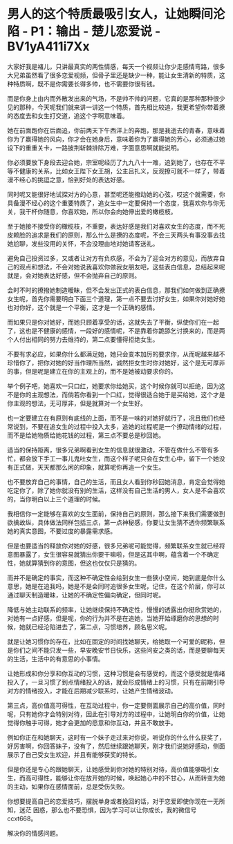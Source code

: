 # 男人的这个特质最吸引女人，让她瞬间沦陷 - P1：输出 - 楚儿恋爱说 - BV1yA411i7Xx

大家好我是褚儿，只讲最真实的两性情感，每天一个视频让你少走感情弯路，很多大兄弟虽然看了很多恋爱视频，但骨子里还是缺少一种，能让女生清新的特质，这种特质啊，既不是你需要长得多帅，也不需要你很有钱。

而是你身上由内而外散发出来的气场，不是帅不帅的问题，它真的是那种那种很少见的那种，今天呢我们就来讲一讲这一个特质，首先相比较追，我更希望你带着撩的态度去和女生打交道，追这个字啊意味着。

她在前面跑你在后面追，你前两天下午西洋上的奔跑，那是我逝去的青春，意味着你为了赢得她的风向，你才会在她身后，意味着你为了赢得她的芳心，必须通过她设下的重重关卡，一路披荆斩棘排除万难，字面意思啊就能说明。

你必须要放下身段去迎合她，宗室呢经历了九九八十一难，追到她了，也存在不平等不健康的关系，比如女王陛下女王胡，公主吕扎义，反观撩可就不一样了，带着漫不经心的挑逗之意，恰到好处的表达好感。

同时呢又能很好地试探对方的心意，甚至呢还能撥动她的心弦，哎这个就需要，你具备漫不经心的这个重要特质了，追女生中一定要保持一个态度，我喜欢你与你无关，我干杯你随意，你喜欢她，所以你会向她伸出爱的橄榄枝。

至于她接不接受你的橄榄枝，不重要，表达好感是我们对喜欢女生的态度，而不死皮赖脸的追求是我们的原则，那么什么是撩的态度呢，不会三天两头有事没事去找她尬聊，发些没用的关怀，不会没理由地对她请客送礼。

避免自己投资过多，又或者让对方有负疚感，不会为了迎合对方的意见，而放弃自己的观点和想法，不会对她说我喜欢你做我女朋友吧，这些表白信息，总结起来呢就是，会对她表达好感，但不会抛弃自己的原则。

会时不时的撩撥她制造暧昧，但不会发出正式的表白信息，那我们如何做到正确撩女生呢，首先你需要明白下面三个道理，第一点不要去讨好女生，如果你对她好她也对你好，这个就是一个平衡，这才是一个正确的感情。

而如果只是你对她好，而她只顾着享受的话，这就失去了平衡，纵使你们在一起了，这也是不健康的感情，一段好的感情呢，不是靠着你跪舔乞讨换来的，而是两个人付出相同的努力去维持的，第二点要懂得拒绝女生。

不要有求必应，如果你什么都满足她，她只会变本加厉的要求你，从而呢越来越不珍惜你了，把你对她的好当作理所当然，诚然拒女生时你对她好，这个是无可厚非的事，但是呢是建立在你的主观上的，而不是她被动要求你的。

举个例子吧，她喜欢一只口红，她要求你给她买，这个时候你就可以拒绝，因为这不是你的主观想法，而倘若你看到一个口红，觉得很适合她于是买给她，这个才是你主观的想法，无可厚非，但是就算对一个女生好。

也一定要建立在有原则有底线的上面，而不是一味的对她好就行了，况且我们也经常说到，不要在追女生的过程中投入太多，追她的过程呢是一个撩动情绪的过程，而不是给她物质给她花钱的过程，第三点不要总是秒回她。

适当的保持距离，很多兄弟啊看到女生的信息就很激动，不管在做什么不管有多忙，都会放下手工一事儿鬼吐女生，而这个样子呢只会在女生心中，留下一个她没有正式做，天天都那么闲的印象，就算呢你再追一个女生。

也不要放弃自己的事情，自己的生活，而且女人看到你秒回她消息，肯定会觉得她吃定你了，除了她你就没有别的生活，这样没有自己生活的男人，女人是不会喜欢的，当你明白以上三个道理的时候。

我相信你一定能够在喜欢的女生面前，保持自己的原则，那么接下来我们需要做到欲擒故纵，具体做法同样包括三点，第一点神秘感，你要让女生猜不透你频繁联系她的真实意图，不要过度的暴露需求感。

但是也要适当的释放你对她的好感，很多兄弟呢可能觉得，频繁联系女生就已经将意图暴露了，女生很容易就猜出你要干嘛啦，但是这其中啊，蕴含着一个不确定性，她就算猜到你的意图，但这也仅仅只是猜的。

而并不是确定的事实，而这种不确定性会给到女生一些狭小空间，她到底是你什么意思，她是在追我吗，她是不是会同时追很多女生呢，记住，在这个阶层，你可以通过聊天制造暧昧，让她的不确定性偏向确定，但同时呢。

降低与她主动联系的频率，让她继续保持不确定性，慢慢的透露出你挺欣赏她的，对她有一点好感，但是呢，你的行为并不是在追她，当她开始琢磨你的思想的时候，她就已经沦陷进去了，第二点，习惯培养，顾名思义呢。

就是让她习惯你的存在，比如在固定的时间找她聊天，给她取一个可爱的昵称，但是你们之间不能只发一些，早安晚安节日快乐，这些问安之类的话，而是要聊每天的生活，生活中的有意思的小事情。

让她形成和你分享和你互动的习惯，这种习惯是会有感受的，而这个感受就是情绪投入了，一旦习惯了到点情绪投入的话，就会形成情绪上的习惯，只有在前期引导对方的情绪投入，才能在后期减少联系时，让她产生情绪波动。

第三点，高价值高可得性，在互动过程中，你一定要侧面展示自己的高价值，同时呢，只有她你才会特别对待，因此在引导对方的过程中，让她明白你的价值，让她觉得你触手可得，她才会更加的愿意和你互动，并且不敢放手。

例如你正在和她聊天，这时有一个妹子走过来对你说，听说你的什么什么获奖了，好厉害啊，你回答妹子，没有了，然后继续跟她聊天，刚才我们说她好感动，侧面展示了自己受女生欢迎，并且有能够获奖的特长。

但是你还是专心的跟她聊天，让她感受到你对她的特别对待，高价值能够吸引女生，而高可得性，能够让你在放开她的时候，唤起她心中的不甘心，从而转变为她的主动，如果你在感情面前，总是受伤失败。

你想要提高自己的恋爱技巧，摆脱单身或者挽回的话，对于恋爱即使你现在一无所知，迷茫 困惑，那么也不要恐惧，因为学习可以让你成长，我的微信号ccxt668。

解决你的情感问题。